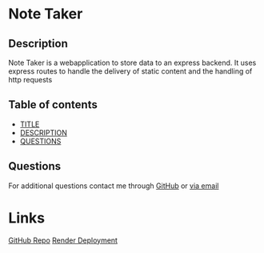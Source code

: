 # Note Taker

## Description

Note Taker is a webapplication to store data to an express backend. It uses express routes to handle the delivery of static content and the handling of http requests

## Table of contents

- [TITLE](#title)
- [DESCRIPTION](#description)
- [QUESTIONS](#questions)

## Questions

For additional questions contact me through [GitHub](https://github.com/briantib) or [via email](mailto:bptiburcio@gmail.com)

# Links
[GitHub Repo](https://github.com/BrianTib/note-taker)
[Render Deployment](https://note-taker-ads0.onrender.com)